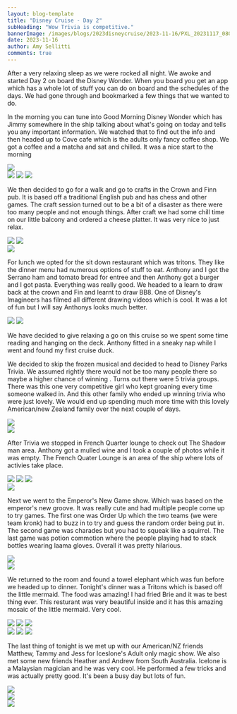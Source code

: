 ```yaml
---
layout: blog-template
title: "Disney Cruise - Day 2"
subHeading: "Wow Trivia is competitive."
bannerImage: /images/blogs/2023disneycruise/2023-11-16/PXL_20231117_080613888.jpg
date: 2023-11-16
author: Amy Sellitti
comments: true
---
```


After a very relaxing sleep as we were rocked all night. We awoke and started Day 2 on board the Disney Wonder. When you board you get an app which has a whole lot of stuff you can do on board and the schedules of the days. We had gone through and bookmarked a few things that we wanted to do.

In the morning you can tune into Good Morning Disney Wonder which has Jimmy somewhere in the ship talking about what's going on today and tells you any important information. We watched that to find out the info and then headed up to Cove cafe which is the adults only fancy coffee shop. We got a coffee and a matcha and sat and chilled. It was a nice start to the morning

<div class="center-image"><img src="/images/blogs/2023disneycruise/2023-11-16/PXL_20231116_225958406.jpg" /></div>
<div class="grid-3c">
  <img src="/images/blogs/2023disneycruise/2023-11-16/PXL_20231116_212115161.MP.jpg"/>
  <img src="/images/blogs/2023disneycruise/2023-11-16/PXL_20231116_212717893.MP.jpg"/>
  <img src="/images/blogs/2023disneycruise/2023-11-16/PXL_20231116_230313190.jpg"/>
</div>

We then decided to go for a walk and go to crafts in the Crown and Finn pub. It is based off a traditional English pub and has chess and other games. The craft session turned out to be a bit of a disaster as there were too many people and not enough things. After craft we had some chill time on our little balcony and ordered a cheese platter. It was very nice to just relax. 

<div class="grid-2c">
  <img src="/images/blogs/2023disneycruise/2023-11-16/PXL_20231116_234457347.jpg"/>
  <img src="/images/blogs/2023disneycruise/2023-11-16/PXL_20231116_234952665.jpg"/>
</div>
<div class="center-image"><img src="/images/blogs/2023disneycruise/2023-11-16/PXL_20231117_005430260.jpg" /></div>

For lunch we opted for the sit down restaurant which was tritons. They like the dinner menu had numerous options of stuff to eat. Anthony and I got the Serrano ham and tomato bread for entree and then Anthony got a burger and I got pasta. Everything was really good. We headed to a learn to draw back at the crown and Fin and learnt to draw BB8. One of Disney's Imagineers has filmed all different drawing videos which is cool. It was a lot of fun but I will say Anthonys looks much better.

<div class="grid-2c">
  <img src="/images/blogs/2023disneycruise/2023-11-16/PXL_20231117_021025536.MP.jpg"/>
  <img src="/images/blogs/2023disneycruise/2023-11-16/PXL_20231117_031943832.jpg"/>
</div>

We have decided to give relaxing a go on this cruise so we spent some time reading and hanging on the deck. Anthony fitted in a sneaky nap while I went and found my first cruise duck.

We decided to skip the frozen musical and decided to head to Disney Parks Trivia. We assumed rightly there would not be too many people there so maybe a higher chance of winning . Turns out there were 5 trivia groups. There was this one very competitive girl who kept groaning every time someone walked in. And this other family who ended up winning trivia who were just lovely. We would end up spending much more time with this lovely American/new Zealand family over the next couple of days.

<div class="center-image"><img src="/images/blogs/2023disneycruise/2023-11-16/PXL_20231117_065816916.jpg" /></div>
<div class="center-image"><img src="/images/blogs/2023disneycruise/2023-11-16/PXL_20231117_075432910.jpg" /></div>

After Trivia we stopped in French Quarter lounge to check out The Shadow man area. Anthony got a mulled wine and I took a couple of photos while it was empty. The French Quater Lounge is an area of the ship where lots of activies take place. 

<div class="grid-3c">
  <img src="/images/blogs/2023disneycruise/2023-11-16/PXL_20231117_075800862.jpg"/>
  <img src="/images/blogs/2023disneycruise/2023-11-16/PXL_20231117_080020791.jpg"/>
  <img src="/images/blogs/2023disneycruise/2023-11-16/PXL_20231117_080342918.MP.jpg"/>
</div>
<div class="center-image"><img src="/images/blogs/2023disneycruise/2023-11-16/PXL_20231117_080613888.jpg" /></div>

Next we went to the Emperor's New Game show. Which was based on the emperor's new groove. It was really cute and had multiple people come up to try games. The first one was Order Up which the two teams (we were team kronk)  had to buzz in to try and guess the random order being put in. The second game was charades but you had to squeak like a squirrel. The last game was potion commotion where the people playing had to stack bottles wearing laama gloves. Overall it was pretty hilarious.

<div class="center-image"><img src="/images/blogs/2023disneycruise/2023-11-16/PXL_20231117_082125491.jpg" /></div>
<div class="center-image"><img src="/images/blogs/2023disneycruise/2023-11-16/PXL_20231117_083748053.jpg" /></div>

We returned to the room and found a towel elephant which was fun before we headed up to dinner. Tonight's dinner was a Tritons which is based off the little mermaid. The food was amazing! I had fried Brie and it was te best thing ever. This resturant was very beautiful inside and it has this amazing mosaic of the little mermaid.  Very cool.

<div class="grid-3c">
  <img src="/images/blogs/2023disneycruise/2023-11-16/PXL_20231117_090250315.jpg"/>
  <img src="/images/blogs/2023disneycruise/2023-11-16/PXL_20231117_091021371.jpg"/>
  <img src="/images/blogs/2023disneycruise/2023-11-16/PXL_20231117_091133101.jpg"/>
</div>
<div class="grid-3c">
  <img src="/images/blogs/2023disneycruise/2023-11-16/PXL_20231117_092912248.jpg"/>
  <img src="/images/blogs/2023disneycruise/2023-11-16/PXL_20231117_094810393.jpg"/>
  <img src="/images/blogs/2023disneycruise/2023-11-16/PXL_20231117_100607191.jpg"/>
</div>

The last thing of tonight is we met up with our American/NZ friends Matthew, Tammy and Jess for Iceslone's Adult only magic show. We also met some new friends Heather and Andrew from South Australia. Icelone is a Malaysian magician and he was very cool. He performed a few tricks and was actually pretty good. It's been a busy day but lots of fun.

<div class="center-image"><img src="/images/blogs/2023disneycruise/2023-11-16/PXL_20231117_102659173.jpg" /></div>
<div class="center-image"><img src="/images/blogs/2023disneycruise/2023-11-16/PXL_20231117_113327383.MP.jpg" /></div>
<div class="center-image"><img src="/images/blogs/2023disneycruise/2023-11-16/PXL_20231117_120021147.jpg" /></div>